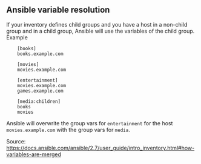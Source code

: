 ## Ansible variable resolution

If your inventory defines child groups and you have a host in a non-child
group and in a child group, Ansible will use the variables of the child group.
Example

		[books]
		books.example.com

		[movies]
		movies.example.com

		[entertainment]
		movies.example.com
		games.example.com

		[media:children]
		books
		movies

Ansible will overwrite the group vars for `entertainment` for the host `movies.example.com` with the group vars for `media`.

Source: https://docs.ansible.com/ansible/2.7/user_guide/intro_inventory.html#how-variables-are-merged



